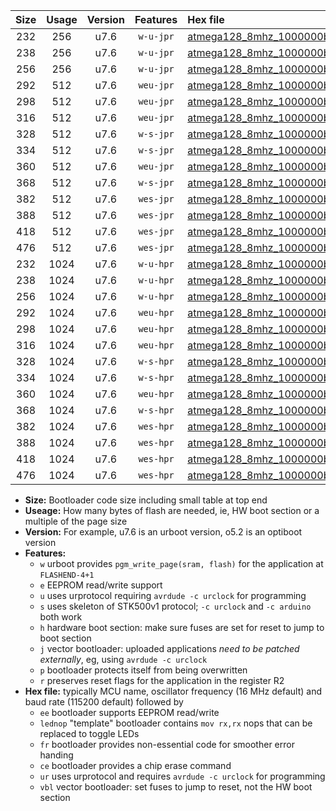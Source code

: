 |Size|Usage|Version|Features|Hex file|
|:-:|:-:|:-:|:-:|:--|
|232|256|u7.6|`w-u-jpr`|[atmega128_8mhz_1000000bps_ur_vbl.hex](https://raw.githubusercontent.com/stefanrueger/urboot/main//atmega128_8mhz_1000000bps_ur_vbl.hex)|
|238|256|u7.6|`w-u-jpr`|[atmega128_8mhz_1000000bps_lednop_ur_vbl.hex](https://raw.githubusercontent.com/stefanrueger/urboot/main//atmega128_8mhz_1000000bps_lednop_ur_vbl.hex)|
|256|256|u7.6|`w-u-jpr`|[atmega128_8mhz_1000000bps_lednop_fr_ur_vbl.hex](https://raw.githubusercontent.com/stefanrueger/urboot/main//atmega128_8mhz_1000000bps_lednop_fr_ur_vbl.hex)|
|292|512|u7.6|`weu-jpr`|[atmega128_8mhz_1000000bps_ee_ur_vbl.hex](https://raw.githubusercontent.com/stefanrueger/urboot/main//atmega128_8mhz_1000000bps_ee_ur_vbl.hex)|
|298|512|u7.6|`weu-jpr`|[atmega128_8mhz_1000000bps_ee_lednop_ur_vbl.hex](https://raw.githubusercontent.com/stefanrueger/urboot/main//atmega128_8mhz_1000000bps_ee_lednop_ur_vbl.hex)|
|316|512|u7.6|`weu-jpr`|[atmega128_8mhz_1000000bps_ee_lednop_fr_ur_vbl.hex](https://raw.githubusercontent.com/stefanrueger/urboot/main//atmega128_8mhz_1000000bps_ee_lednop_fr_ur_vbl.hex)|
|328|512|u7.6|`w-s-jpr`|[atmega128_8mhz_1000000bps_vbl.hex](https://raw.githubusercontent.com/stefanrueger/urboot/main//atmega128_8mhz_1000000bps_vbl.hex)|
|334|512|u7.6|`w-s-jpr`|[atmega128_8mhz_1000000bps_lednop_vbl.hex](https://raw.githubusercontent.com/stefanrueger/urboot/main//atmega128_8mhz_1000000bps_lednop_vbl.hex)|
|360|512|u7.6|`weu-jpr`|[atmega128_8mhz_1000000bps_ee_lednop_fr_ce_ur_vbl.hex](https://raw.githubusercontent.com/stefanrueger/urboot/main//atmega128_8mhz_1000000bps_ee_lednop_fr_ce_ur_vbl.hex)|
|368|512|u7.6|`w-s-jpr`|[atmega128_8mhz_1000000bps_lednop_fr_vbl.hex](https://raw.githubusercontent.com/stefanrueger/urboot/main//atmega128_8mhz_1000000bps_lednop_fr_vbl.hex)|
|382|512|u7.6|`wes-jpr`|[atmega128_8mhz_1000000bps_ee_vbl.hex](https://raw.githubusercontent.com/stefanrueger/urboot/main//atmega128_8mhz_1000000bps_ee_vbl.hex)|
|388|512|u7.6|`wes-jpr`|[atmega128_8mhz_1000000bps_ee_lednop_vbl.hex](https://raw.githubusercontent.com/stefanrueger/urboot/main//atmega128_8mhz_1000000bps_ee_lednop_vbl.hex)|
|418|512|u7.6|`wes-jpr`|[atmega128_8mhz_1000000bps_ee_lednop_fr_vbl.hex](https://raw.githubusercontent.com/stefanrueger/urboot/main//atmega128_8mhz_1000000bps_ee_lednop_fr_vbl.hex)|
|476|512|u7.6|`wes-jpr`|[atmega128_8mhz_1000000bps_ee_lednop_fr_ce_vbl.hex](https://raw.githubusercontent.com/stefanrueger/urboot/main//atmega128_8mhz_1000000bps_ee_lednop_fr_ce_vbl.hex)|
|232|1024|u7.6|`w-u-hpr`|[atmega128_8mhz_1000000bps_ur.hex](https://raw.githubusercontent.com/stefanrueger/urboot/main//atmega128_8mhz_1000000bps_ur.hex)|
|238|1024|u7.6|`w-u-hpr`|[atmega128_8mhz_1000000bps_lednop_ur.hex](https://raw.githubusercontent.com/stefanrueger/urboot/main//atmega128_8mhz_1000000bps_lednop_ur.hex)|
|256|1024|u7.6|`w-u-hpr`|[atmega128_8mhz_1000000bps_lednop_fr_ur.hex](https://raw.githubusercontent.com/stefanrueger/urboot/main//atmega128_8mhz_1000000bps_lednop_fr_ur.hex)|
|292|1024|u7.6|`weu-hpr`|[atmega128_8mhz_1000000bps_ee_ur.hex](https://raw.githubusercontent.com/stefanrueger/urboot/main//atmega128_8mhz_1000000bps_ee_ur.hex)|
|298|1024|u7.6|`weu-hpr`|[atmega128_8mhz_1000000bps_ee_lednop_ur.hex](https://raw.githubusercontent.com/stefanrueger/urboot/main//atmega128_8mhz_1000000bps_ee_lednop_ur.hex)|
|316|1024|u7.6|`weu-hpr`|[atmega128_8mhz_1000000bps_ee_lednop_fr_ur.hex](https://raw.githubusercontent.com/stefanrueger/urboot/main//atmega128_8mhz_1000000bps_ee_lednop_fr_ur.hex)|
|328|1024|u7.6|`w-s-hpr`|[atmega128_8mhz_1000000bps.hex](https://raw.githubusercontent.com/stefanrueger/urboot/main//atmega128_8mhz_1000000bps.hex)|
|334|1024|u7.6|`w-s-hpr`|[atmega128_8mhz_1000000bps_lednop.hex](https://raw.githubusercontent.com/stefanrueger/urboot/main//atmega128_8mhz_1000000bps_lednop.hex)|
|360|1024|u7.6|`weu-hpr`|[atmega128_8mhz_1000000bps_ee_lednop_fr_ce_ur.hex](https://raw.githubusercontent.com/stefanrueger/urboot/main//atmega128_8mhz_1000000bps_ee_lednop_fr_ce_ur.hex)|
|368|1024|u7.6|`w-s-hpr`|[atmega128_8mhz_1000000bps_lednop_fr.hex](https://raw.githubusercontent.com/stefanrueger/urboot/main//atmega128_8mhz_1000000bps_lednop_fr.hex)|
|382|1024|u7.6|`wes-hpr`|[atmega128_8mhz_1000000bps_ee.hex](https://raw.githubusercontent.com/stefanrueger/urboot/main//atmega128_8mhz_1000000bps_ee.hex)|
|388|1024|u7.6|`wes-hpr`|[atmega128_8mhz_1000000bps_ee_lednop.hex](https://raw.githubusercontent.com/stefanrueger/urboot/main//atmega128_8mhz_1000000bps_ee_lednop.hex)|
|418|1024|u7.6|`wes-hpr`|[atmega128_8mhz_1000000bps_ee_lednop_fr.hex](https://raw.githubusercontent.com/stefanrueger/urboot/main//atmega128_8mhz_1000000bps_ee_lednop_fr.hex)|
|476|1024|u7.6|`wes-hpr`|[atmega128_8mhz_1000000bps_ee_lednop_fr_ce.hex](https://raw.githubusercontent.com/stefanrueger/urboot/main//atmega128_8mhz_1000000bps_ee_lednop_fr_ce.hex)|

- **Size:** Bootloader code size including small table at top end
- **Useage:** How many bytes of flash are needed, ie, HW boot section or a multiple of the page size
- **Version:** For example, u7.6 is an urboot version, o5.2 is an optiboot version
- **Features:**
  + `w` urboot provides `pgm_write_page(sram, flash)` for the application at `FLASHEND-4+1`
  + `e` EEPROM read/write support
  + `u` uses urprotocol requiring `avrdude -c urclock` for programming
  + `s` uses skeleton of STK500v1 protocol; `-c urclock` and `-c arduino` both work
  + `h` hardware boot section: make sure fuses are set for reset to jump to boot section
  + `j` vector bootloader: uploaded applications *need to be patched externally*, eg, using `avrdude -c urclock`
  + `p` bootloader protects itself from being overwritten
  + `r` preserves reset flags for the application in the register R2
- **Hex file:** typically MCU name, oscillator frequency (16 MHz default) and baud rate (115200 default) followed by
  + `ee` bootloader supports EEPROM read/write
  + `lednop` "template" bootloader contains `mov rx,rx` nops that can be replaced to toggle LEDs
  + `fr` bootloader provides non-essential code for smoother error handing
  + `ce` bootloader provides a chip erase command
  + `ur` uses urprotocol and requires `avrdude -c urclock` for programming
  + `vbl` vector bootloader: set fuses to jump to reset, not the HW boot section
